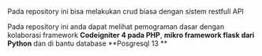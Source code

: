 Pada repository ini bisa melakukan crud biasa dengan sistem restfull API

Pada repository ini anda dapat melihat pemograman dasar dengan kolaborasi framework **Codeigniter 4 pada PHP**, **mikro framework flask dari Python** dan di bantu
database **Posgresql 13
**
